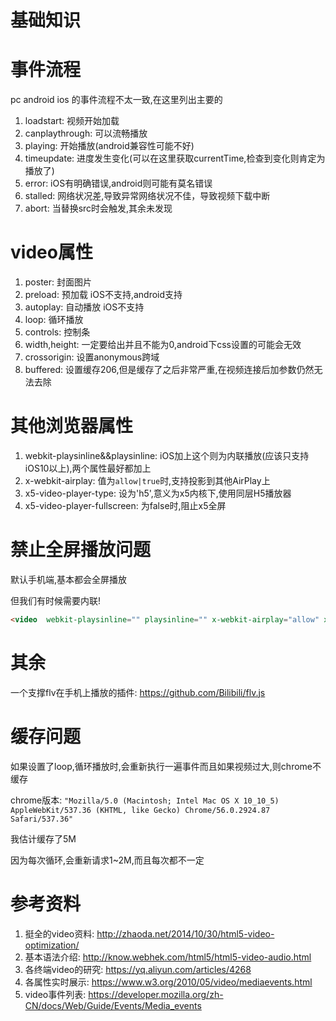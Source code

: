 # 基础知识

# 事件流程

pc android ios 的事件流程不太一致,在这里列出主要的

1. loadstart: 视频开始加载
2. canplaythrough: 可以流畅播放
3. playing: 开始播放(android兼容性可能不好)
4. timeupdate: 进度发生变化(可以在这里获取currentTime,检查到变化则肯定为播放了)
5. error: iOS有明确错误,android则可能有莫名错误
6. stalled: 网络状况差,导致异常网络状况不佳，导致视频下载中断
7. abort: 当替换src时会触发,其余未发现

# video属性

1. poster: 封面图片
2. preload: 预加载 iOS不支持,android支持
3. autoplay: 自动播放 iOS不支持
4. loop: 循环播放
5. controls: 控制条
6. width,height: 一定要给出并且不能为0,android下css设置的可能会无效
7. crossorigin: 设置anonymous跨域
8. buffered: 设置缓存206,但是缓存了之后非常严重,在视频连接后加参数仍然无法去除



# 其他浏览器属性

1. webkit-playsinline&&playsinline: iOS加上这个则为内联播放(应该只支持iOS10以上),两个属性最好都加上
2.  x-webkit-airplay: 值为`allow|true`时,支持投影到其他AirPlay上
3. x5-video-player-type: 设为'h5',意义为x5内核下,使用同层H5播放器
4. x5-video-player-fullscreen: 为false时,阻止x5全屏

# 禁止全屏播放问题

默认手机端,基本都会全屏播放

但我们有时候需要内联!

```html
<video  webkit-playsinline="" playsinline="" x-webkit-airplay="allow" x5-video-player-type="h5" x5-video-player-fullscreen="false">
```

# 其余

一个支撑flv在手机上播放的插件: https://github.com/Bilibili/flv.js

# 缓存问题

如果设置了loop,循环播放时,会重新执行一遍事件而且如果视频过大,则chrome不缓存

chrome版本: `"Mozilla/5.0 (Macintosh; Intel Mac OS X 10_10_5) AppleWebKit/537.36 (KHTML, like Gecko) Chrome/56.0.2924.87 Safari/537.36"`

我估计缓存了5M

因为每次循环,会重新请求1~2M,而且每次都不一定

# 参考资料

1. 挺全的video资料: http://zhaoda.net/2014/10/30/html5-video-optimization/
2. 基本语法介绍: http://know.webhek.com/html5/html5-video-audio.html
3. 各终端video的研究: https://yq.aliyun.com/articles/4268
4. 各属性实时展示: https://www.w3.org/2010/05/video/mediaevents.html
5. video事件列表: https://developer.mozilla.org/zh-CN/docs/Web/Guide/Events/Media_events